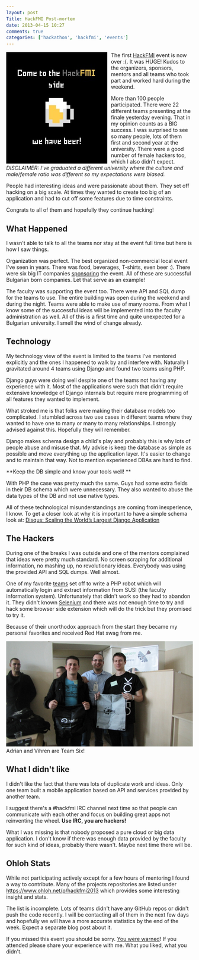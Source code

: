 ```yaml
---
layout: post
Title: HackFMI Post-mortem
date: 2013-04-15 10:27
comments: true
categories: ['hackathon', 'hackfmi', 'events']
---
```


<img src="/images/hackfmi/hackfmi_beer.jpg" alt="HackFMI" style="float:left;margin-right:10px;" />

The first [HackFMI](http://hackfmi.com) event is now over :(. It was HUGE!
Kudos to the organizers, sponsors, mentors and all teams who took part and worked hard during
the weekend.

More than 100 people participated. There were 22 different teams presenting at the
finale yesterday evening. That in my opinion counts as a BIG success. I was surprised
to see so many people, lots of them first and second year at the university. There were
a good number of female hackers too, which I also didn't expect.
*DISCLAIMER: I've graduated a different university where the culture and male/female ratio
was different so my expectations were biased.*

People had interesting ideas and were passionate about them. They set off hacking
on a big scale. At times they wanted to create too big of an application and had to
cut off some features due to time constraints.

Congrats to all of them and hopefully they continue hacking!

What Happened
--------------

I wasn't able to talk to all the teams nor stay at the event full time but here is
how I saw things. 

Organization was perfect. The best organized non-commercial local event I've seen in years.
There was food, beverages, T-shirts, even beer :). There were six big IT companies
[sponsoring](http://hackfmi.com/sponsors-and-partners/) the
event. All of these are successful Bulgarian born companies.
Let that serve as an example!

The faculty was supporting the event too.
There were API and SQL dump for the teams to use. The entire building was open
during the weekend and during the night. Teams were able to make use of many rooms. 
From what I know some of the successful ideas will be implemented into the faculty
administration as well. All of this is a first time and quite unexpected for a 
Bulgarian university. I smell the wind of change already. 

Technology
----------

My technology view of the event is limited to the teams I've mentored explicitly and the ones
I happened to walk by and interfere with. Naturally I gravitated around 4 teams using
Django and found two teams using PHP.

Django guys were doing well despite one of the teams not having any experience with it. 
Most of the applications were such that didn't require extensive knowledge of Django internals
but require mere programming of all features they wanted to implement. 

What stroked me is that folks were making their database models too complicated. 
I stumbled across two use cases in different teams where they wanted to have 
one to many or many to many relationships. I strongly advised against this.
Hopefully they will remember.

Django makes schema design a child's play and probably this is why lots of people
abuse and misuse that. My advise is keep the database as simple as possible
and move everything up the application layer. It's easier to change and to maintain
that way. Not to mention experienced DBAs are hard to find. 

**Keep the DB simple and know your tools well! **

With PHP the case was pretty much the same. Guys had some extra fields in their DB schema
which were unnecessary. They also wanted to abuse the data types of the DB and not use native types.

All of these technological misunderstandings are coming from inexperience, I know.
To get a closer look at why it is important to have a simple schema look at:
[Disqus: Scaling the World’s Largest Django Application](http://ontwik.com/python/disqus-scaling-the-world%E2%80%99s-largest-django-application/)


The Hackers
------------

During one of the breaks I was outside and one of the mentors complained that
ideas were pretty much standard. No screen scraping for additional information, 
no mashing up, no revolutionary ideas. Everybody was using the provided API and
SQL dumps. Well almost.

One of my favorite [teams](https://github.com/vcrazy/project-6) set off to
write a PHP robot which will automatically login and extract information from
SUSI (the faculty information system). Unfortunately that didn't work so they
had to abandon it. They didn't known [Selenium](http://docs.seleniumhq.org/)
and there was not enough time to
try and hack some browser side extension which will do the trick but they promised
to try it.


Because of their unorthodox approach from the start they became my personal favorites
and received Red Hat swag from me.

![Team Six](/images/hackfmi/hackfmi2013_team_six_rh_swag.jpg "Team Six")
Adrian and Vihren are Team Six!

What I didn't like
------------------

I didn't like the fact that there was lots of duplicate work and ideas. Only one team
built a mobile application based on API and services provided by another team.

I suggest there's a #hackfmi IRC channel next time so that people can communicate
with each other and focus on building great apps not reinventing the wheel. 
**Use IRC, you are hackers!**


What I was missing is that nobody proposed a pure cloud or big data application.
I don't know if there was enough data provided by the faculty for such kind of
ideas, probably there wasn't. Maybe next time there will be.


Ohloh Stats
-----------

While not participating actively except for a few hours of mentoring I found a
way to contribute. Many of the projects repositories are listed under
<https://www.ohloh.net/p/hackfmi2013> which provides some interesting insight
and stats.

The list is incomplete. Lots of teams didn't have any GitHub repos
or didn't push the code recently. I will be contacting all of them in the next few days
and hopefully we will have a more accurate statistics by the end of the week.
Expect a separate blog post about it.



If you missed this event you should be sorry. [You were warned](/blog/2013/03/24/upcoming-hackathons-in-sofia/)!
If you attended please share your experience with me. What you liked, what you didn't. 


